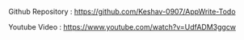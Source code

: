 Github Repository : https://github.com/Keshav-0907/AppWrite-Todo

Youtube Video : https://www.youtube.com/watch?v=UdfADM3ggcw
